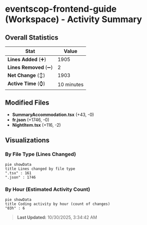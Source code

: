 # eventscop-frontend-guide (Workspace) - Activity Summary 

## Overall Statistics

| Stat                   | Value                                                             |
| ---------------------- | ----------------------------------------------------------------- |
| **Lines Added** (➕)   | 1905                                          |
| **Lines Removed** (➖) | 2                                        |
| **Net Change** (↕)    | 1903                |
| **Active Time** (⌚)   | 10 minutes |


## Modified Files
- **SummaryAccommodation.tsx** (+43, -0)
- **fr.json** (+1746, -0)
- **NightItem.tsx** (+116, -2)

## Visualizations

### By File Type (Lines Changed)

```mermaid
pie showData
title Lines changed by file type
".tsx" : 161
".json" : 1746
```

### By Hour (Estimated Activity Count)

```mermaid
pie showData
title Coding activity by hour (count of changes)
"03h" : 6
```


> **Last Updated:** 10/30/2025, 3:34:42 AM